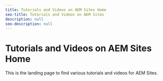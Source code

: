 ```yaml
---
title: Tutorials and Videos on AEM Sites Home
seo-title: Tutorials and Videos on AEM Sites
description: null
seo-description: null
---
```


# Tutorials and Videos on AEM Sites Home

This is the landing page to find various tutorials and videos for AEM Sites.